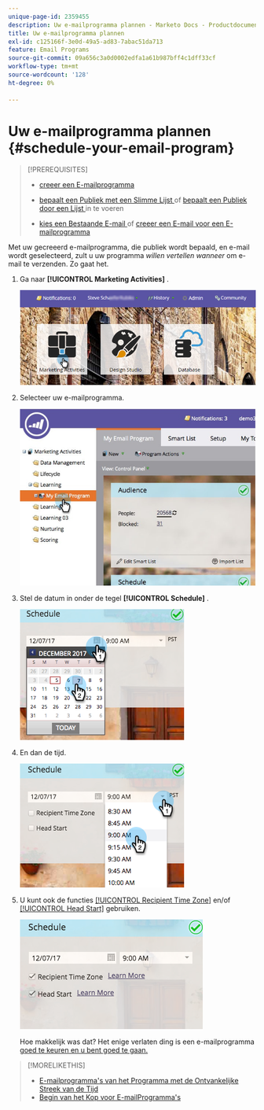 ```yaml
---
unique-page-id: 2359455
description: Uw e-mailprogramma plannen - Marketo Docs - Productdocumentatie
title: Uw e-mailprogramma plannen
exl-id: c125166f-3e0d-49a5-ad83-7abac51da713
feature: Email Programs
source-git-commit: 09a656c3a0d0002edfa1a61b987bff4c1dff33cf
workflow-type: tm+mt
source-wordcount: '128'
ht-degree: 0%

---
```


# Uw e-mailprogramma plannen {#schedule-your-email-program}

>[!PREREQUISITES]
>
>* [ creeer een E-mailprogramma ](/help/marketo/product-docs/email-marketing/email-programs/creating-an-email-program/create-an-email-program.md)
>* [ bepaalt een Publiek met een Slimme Lijst ](/help/marketo/product-docs/email-marketing/email-programs/managing-people-in-email-programs/define-an-audience-with-a-smart-list.md) of [ bepaalt een Publiek door een Lijst ](/help/marketo/product-docs/email-marketing/email-programs/managing-people-in-email-programs/define-an-audience-by-importing-a-list.md) in te voeren
>
>* [ kies een Bestaande E-mail ](/help/marketo/product-docs/email-marketing/email-programs/email-program-actions/choose-an-existing-email.md) of [ creeer een E-mail voor een E-mailprogramma ](/help/marketo/product-docs/email-marketing/email-programs/email-program-actions/create-an-email-for-an-email-program.md)

Met uw gecreeerd e-mailprogramma, die publiek wordt bepaald, en e-mail wordt geselecteerd, zult u uw programma *willen vertellen wanneer* om e-mail te verzenden. Zo gaat het.

1. Ga naar **[!UICONTROL Marketing Activities]** .

   ![](assets/login-marketing-activities-1.png)

1. Selecteer uw e-mailprogramma.

   ![](assets/selectemailprogram-1.jpg)

1. Stel de datum in onder de tegel **[!UICONTROL Schedule]** .

   ![](assets/image2017-12-5-14-3a4-3a28.png)

1. En dan de tijd.

   ![](assets/image2017-12-5-14-3a3-3a58.png)

1. U kunt ook de functies [[!UICONTROL Recipient Time Zone]](/help/marketo/product-docs/email-marketing/email-programs/email-program-actions/scheduling-with-recipient-time-zone/schedule-email-programs-with-recipient-time-zone.md) en/of [[!UICONTROL Head Start]](/help/marketo/product-docs/email-marketing/email-programs/email-program-actions/head-start-for-email-programs.md) gebruiken.

   ![](assets/image2017-12-5-14-3a3-3a12.png)

   Hoe makkelijk was dat? Het enige verlaten ding is een e-mailprogramma [ goed te keuren en u bent goed te gaan.](/help/marketo/product-docs/email-marketing/email-programs/email-program-actions/approve-unapprove-an-email-program.md)

>[!MORELIKETHIS]
>
>* [ E-mailprogramma&#39;s van het Programma met de Ontvankelijke Streek van de Tijd ](/help/marketo/product-docs/email-marketing/email-programs/email-program-actions/scheduling-with-recipient-time-zone/schedule-email-programs-with-recipient-time-zone.md)
>* [ Begin van het Kop voor E-mailProgramma&#39;s ](/help/marketo/product-docs/email-marketing/email-programs/email-program-actions/head-start-for-email-programs.md)
